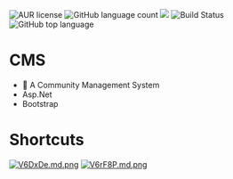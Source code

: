 ![AUR license](https://img.shields.io/aur/license/pac.svg)
![GitHub language count](https://img.shields.io/github/languages/count/ivitan/cms.svg?style=popout-square)
![](https://img.shields.io/badge/language-asp-cccfff.svg?style=popout-square&colorA=006699)
![Build Status](https://img.shields.io/badge/build-sucess-cccfff.svg?style=popout-square&colorA=006699)
![GitHub top language](https://img.shields.io/github/languages/top/ivitan/CMS.svg)

# CMS
- 🍝 A Community Management System
- Asp.Net
- Bootstrap

# Shortcuts
[![V6DxDe.md.png](https://s2.ax1x.com/2019/06/10/V6DxDe.md.png)](https://imgchr.com/i/V6DxDe)
[![V6rF8P.md.png](https://s2.ax1x.com/2019/06/10/V6rF8P.md.png)](https://imgchr.com/i/V6rF8P)
